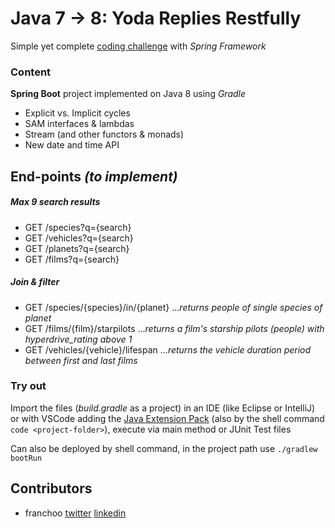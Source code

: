 # Java 7 -> 8: Yoda Replies Restfully
Simple yet complete [coding challenge](https://goo.gl/WbBvmX) with _Spring Framework_

### Content
**Spring Boot** project implemented on Java 8 using _Gradle_
- Explicit vs. Implicit cycles
- SAM interfaces & lambdas
- Stream (and other functors & monads)
- New date and time API

## End-points _(to implement)_
##### _Max 9 search results_
- GET /species?q={search}
- GET /vehicles?q={search}
- GET /planets?q={search}
- GET /films?q={search}
##### _Join & filter_
- GET /species/{species}/in/{planet} ..._returns people of single species of planet_
- GET /films/{film}/starpilots ..._returns a film's starship pilots (people) with hyperdrive_rating above 1_
- GET /vehicles/{vehicle}/lifespan ..._returns the vehicle duration period between first and last films_

### Try out
Import the files (_build.gradle_ as a project) in an IDE (like Eclipse or IntelliJ) or with VSCode adding the [Java Extension Pack](https://marketplace.visualstudio.com/items?itemName=vscjava.vscode-java-pack) (also by the shell command `code <project-folder>`), execute via main method or JUnit Test files

Can also be deployed by shell command, in the project path use `./gradlew bootRun`

## Contributors
- franchoo [twitter](https://twitter.com/Franchooo42) [linkedin](https://www.linkedin.com/in/franchoo)
